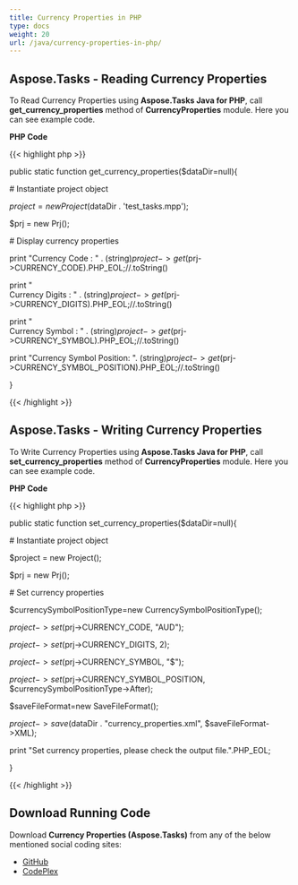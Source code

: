```yaml
---
title: Currency Properties in PHP
type: docs
weight: 20
url: /java/currency-properties-in-php/
---
```


## **Aspose.Tasks - Reading Currency Properties**
To Read Currency Properties using **Aspose.Tasks Java for PHP**, call **get_currency_properties** method of **CurrencyProperties** module. Here you can see example code.

**PHP Code**

{{< highlight php >}}

 public static function get_currency_properties($dataDir=null){

\# Instantiate project object

$project = new Project($dataDir . 'test_tasks.mpp');

$prj = new Prj();

\# Display currency properties

print "Currency Code : " . (string)$project->get($prj->CURRENCY_CODE).PHP_EOL;//.toString()

print "<br>Currency Digits : " . (string)$project->get($prj->CURRENCY_DIGITS).PHP_EOL;//.toString()

print "<br>Currency Symbol : " . (string)$project->get($prj->CURRENCY_SYMBOL).PHP_EOL;//.toString()

print "Currency Symbol Position: ". (string)$project->get($prj->CURRENCY_SYMBOL_POSITION).PHP_EOL;//.toString()

}

{{< /highlight >}}
## **Aspose.Tasks - Writing Currency Properties**
To Write Currency Properties using **Aspose.Tasks Java for PHP**, call **set_currency_properties** method of **CurrencyProperties** module. Here you can see example code.

**PHP Code**

{{< highlight php >}}

 public static function set_currency_properties($dataDir=null){

\# Instantiate project object

$project = new Project();

$prj = new Prj();

\# Set currency properties

$currencySymbolPositionType=new CurrencySymbolPositionType();

$project->set($prj->CURRENCY_CODE, "AUD");

$project->set($prj->CURRENCY_DIGITS, 2);

$project->set($prj->CURRENCY_SYMBOL, "$");

$project->set($prj->CURRENCY_SYMBOL_POSITION, $currencySymbolPositionType->After);

$saveFileFormat=new SaveFileFormat();

$project->save($dataDir . "currency_properties.xml", $saveFileFormat->XML);

print "Set currency properties, please check the output file.".PHP_EOL;

}

{{< /highlight >}}
## **Download Running Code**
Download **Currency Properties (Aspose.Tasks)** from any of the below mentioned social coding sites:

- [GitHub](https://github.com/aspose-tasks/Aspose.Tasks-for-Java/blob/master/Plugins/Aspose_Tasks_Java_for_PHP/src/aspose/tasks/WorkingWithProjects/CurrencyProperties.php)
- [CodePlex](https://asposetasksjavaphp.codeplex.com/SourceControl/latest#src/aspose/tasks/WorkingWithProjects/CurrencyProperties.php)
